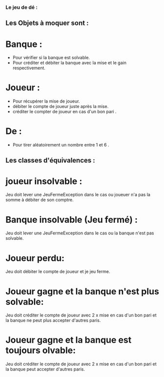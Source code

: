 ### Le jeu de dé : 
## Les Objets à moquer sont : 
 # Banque :
 - Pour vérifier si la banque est solvable.
 - Pour créditer et débiter la banque avec la mise et le gain respectivement.
 # Joueur : 
   - Pour récupérer la mise de joueur.
   - débiter le compte de joueur juste après la mise.
   - créditer le compter de joueur en cas d'un bon pari .
 # De : 
   - Pour tirer aléatoirement un nombre entre 1 et 6 .

## Les classes d'équivalences : 
# joueur insolvable :
  Jeu doit lever une JeuFermeException dans le cas ou joueuer n'a pas la somme à débiter de son comptre.
# Banque insolvable (Jeu fermé) :
  Jeu doit lever une JeuFermeException dans le cas ou la banque n'est pas solvable.
# Joueur perdu:
  Jeu doit débiter le compte de joueur et je jeu ferme.
# Joueur gagne et la banque n'est plus solvable:
 Jeu doit créditer le compte de joueur avec  2 x mise  en cas d'un bon pari et la banque ne peut plus accepter d'autres paris.
# Joueur gagne et la banque est toujours olvable: 
 Jeu doit créditer le compte de joueur avec  2 x mise  en cas d'un bon pari et la banque peut accepter d'autres paris.
  
